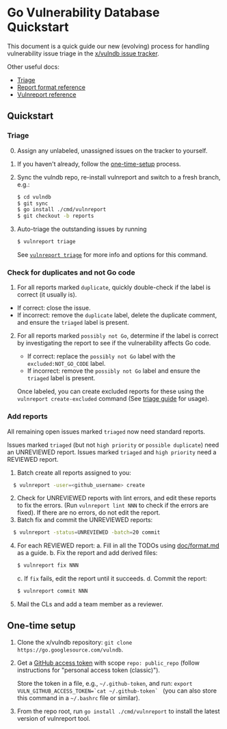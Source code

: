 # Go Vulnerability Database Quickstart

This document is a quick guide our new (evolving) process for handling vulnerability issue triage in the
[x/vulndb issue tracker](http://github.com/golang/vulndb/issues).

Other useful docs:
 - [Triage](triage.md)
 - [Report format reference](format.md)
 - [Vulnreport reference](vulnreport.md)

## Quickstart

### Triage

0. Assign any unlabeled, unassigned issues on the tracker to yourself.
1. If you haven't already, follow the [one-time-setup](#one-time-setup) process.
2. Sync the vulndb repo, re-install vulnreport and switch to a fresh branch, e.g.:

   ```bash
   $ cd vulndb
   $ git sync
   $ go install ./cmd/vulnreport
   $ git checkout -b reports
   ```
3. Auto-triage the outstanding issues by running

   ```bash
   $ vulnreport triage
   ```

   See [`vulnreport triage`](#vulnreport-triage) for more info
   and options for this command.

### Check for duplicates and not Go code

1.  For all reports marked `duplicate`, quickly double-check if the label is correct (it usually is).

   * If correct: close the issue.
   * If incorrect: remove the `duplicate` label, delete the duplicate comment, and ensure the
   `triaged` label is present.

2. For all reports marked `possibly not Go`, determine if the label is correct by investigating the report to see if the vulnerability affects Go code.

   * If correct: replace the `possibly not Go` label with the `excluded:NOT_GO_CODE` label.
   * If incorrect: remove the `possibly not Go` label and ensure the `triaged` label is present.

   Once labeled, you can create excluded reports for these using the `vulnreport create-excluded` command (See [triage guide](triage.md#batch-add-excluded-reports-label-excluded-reason) for usage).

### Add reports

All remaining open issues marked `triaged` now need standard reports.

Issues marked `triaged` (but not `high priority` or `possible duplicate`)
need an UNREVIEWED report. Issues marked `triaged` and `high priority`
need a REVIEWED report.

1. Batch create all reports assigned to you:

 ```bash
   $ vulnreport -user=<github_username> create
 ```

2. Check for UNREVIEWED reports with lint errors, and edit these reports
to fix the errors. (Run `vulnreport lint NNN` to check if the errors are
fixed). If there are no errors, do not edit the report.
3. Batch fix and commit the UNREVIEWED reports:

 ```bash
   $ vulnreport -status=UNREVIEWED -batch=20 commit
 ```
4. For each REVIEWED report:
   a. Fill in all the TODOs using [doc/format.md](format.md) as a guide.
   b. Fix the report and add derived files:

      ```bash
      $ vulnreport fix NNN
      ```

   c. If `fix` fails, edit the report until it succeeds.
   d. Commit the report:

      ```bash
      $ vulnreport commit NNN
      ```

6. Mail the CLs and add a team member as a reviewer.

## One-time setup

1. Clone the x/vulndb repository: `git clone https://go.googlesource.com/vulndb`.
2. Get a [GitHub access token](https://docs.github.com/en/authentication/keeping-your-account-and-data-secure/creating-a-personal-access-token) with scope `repo: public_repo`
   (follow instructions for "personal access token (classic)").

   Store the token in a file, e.g., `~/.github-token`, and run:
   ``export VULN_GITHUB_ACCESS_TOKEN=`cat ~/.github-token` `` (you can also store
   this command in a `~/.bashrc` file or similar).
3. From the repo root, run `go install ./cmd/vulnreport` to install the latest
   version of vulnreport tool.